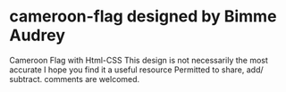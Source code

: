 # cameroon-flag designed by Bimme Audrey 
Cameroon Flag with Html-CSS
This design is not necessarily the most accurate 
I hope you find it a useful resource
Permitted to share, add/ subtract.
comments are welcomed.
